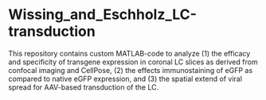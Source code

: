 # Wissing_and_Eschholz_LC-transduction
This repository contains custom MATLAB-code to analyze (1) the efficacy and specificity of transgene expression in coronal LC slices as derived from confocal imaging and CellPose, (2) the effects immunostaining of eGFP as compared to native eGFP expression, and (3) the spatial extend of viral spread for AAV-based transduction of the LC. 
